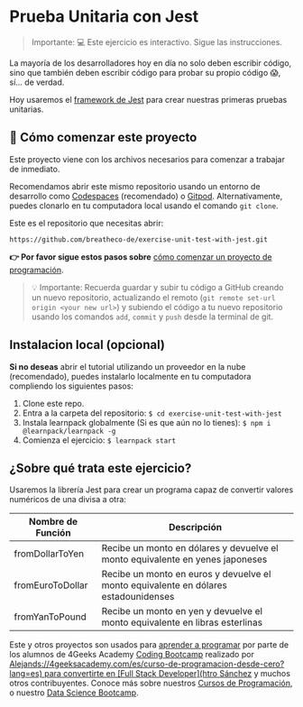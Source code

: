 <!-- hide -->
# Prueba Unitaria con Jest
<!-- endhide -->

> Importante: 💻 Este ejercicio es interactivo. Sigue las instrucciones.

La mayoría de los desarrolladores hoy en día no solo deben escribir código, sino que también deben escribir código para probar su propio código 😱, sí... de verdad.

Hoy usaremos el [framework de Jest](https://jestjs.io/) para crear nuestras primeras pruebas unitarias.

## 🌱 Cómo comenzar este proyecto

Este proyecto viene con los archivos necesarios para comenzar a trabajar de inmediato.

Recomendamos abrir este mismo repositorio usando un entorno de desarrollo como [Codespaces](https://4geeks.com/es/lesson/tutorial-de-github-codespaces) (recomendado) o [Gitpod](https://4geeks.com/es/lesson/como-utilizar-gitpod). Alternativamente, puedes clonarlo en tu computadora local usando el comando `git clone`.

Este es el repositorio que necesitas abrir:

```text
https://github.com/breatheco-de/exercise-unit-test-with-jest.git
```

**👉 Por favor sigue estos pasos sobre** [cómo comenzar un proyecto de programación](https://4geeks.com/es/lesson/como-comenzar-un-proyecto-de-codificacion).

> 💡 Importante: Recuerda guardar y subir tu código a GitHub creando un nuevo repositorio, actualizando el remoto (`git remote set-url origin <your new url>`) y subiendo el código a tu nuevo repositorio usando los comandos `add`, `commit` y `push` desde la terminal de git.

## Instalacion local (opcional)

**Si no deseas** abrir el tutorial utilizando un proveedor en la nube (recomendado), puedes instalarlo localmente en tu computadora compliendo los siguientes pasos:

1. Clone este repo.
2. Entra a la carpeta del repositorio: `$ cd exercise-unit-test-with-jest`
3. Instala learnpack globalmente (Si es que aún no lo tienes): `$ npm i @learnpack/learnpack -g`
4. Comienza el ejercicio: `$ learnpack start`

## ¿Sobre qué trata este ejercicio?

Usaremos la librería Jest para crear un programa capaz de convertir valores numéricos de una divisa a otra:

| Nombre de Función | Descripción                                                           |
| ----------------- | --------------------------------------------------------------------- |
| fromDollarToYen   | Recibe un monto en dólares y devuelve el monto equivalente en yenes japoneses |
| fromEuroToDollar  | Recibe un monto en euros y devuelve el monto equivalente en dólares estadounidenses|
| fromYanToPound    | Recibe un monto en yen y devuelve el monto equivalente en libras esterlinas |

Este y otros proyectos son usados para [aprender a programar](https://4geeksacademy.com/es/aprender-a-programar/aprender-a-programar-desde-cero) por parte de los alumnos de 4Geeks Academy [Coding Bootcamp](https://4geeksacademy.com/us/coding-bootcamp) realizado por [Alejands://4geeksacademy.com/es/curso-de-programacion-desde-cero?lang=es) para convertirte en [Full Stack Developer](htro Sánchez](https://twitter.com/alesanchezr) y muchos otros contribuyentes. Conoce más sobre nuestros [Cursos de Programación](httptps://4geeksacademy.com/es/coding-bootcamps/desarrollador-full-stack/?lang=es), o nuestro [Data Science Bootcamp](https://4geeksacademy.com/es/coding-bootcamps/curso-datascience-machine-learning).
